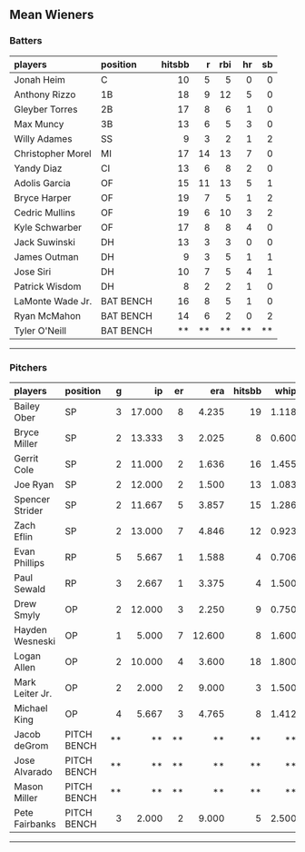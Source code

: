 ## Mean Wieners

### Batters

 
|players           |position  | hitsbb|  r| rbi| hr| sb| 
|:-----------------|:---------|------:|--:|---:|--:|--:| 
|Jonah Heim        |C         |     10|  5|   5|  0|  0| 
|Anthony Rizzo     |1B        |     18|  9|  12|  5|  0| 
|Gleyber Torres    |2B        |     17|  8|   6|  1|  0| 
|Max Muncy         |3B        |     13|  6|   5|  3|  0| 
|Willy Adames      |SS        |      9|  3|   2|  1|  2| 
|Christopher Morel |MI        |     17| 14|  13|  7|  0| 
|Yandy Diaz        |CI        |     13|  6|   8|  2|  0| 
|Adolis Garcia     |OF        |     15| 11|  13|  5|  1| 
|Bryce Harper      |OF        |     19|  7|   5|  1|  2| 
|Cedric Mullins    |OF        |     19|  6|  10|  3|  2| 
|Kyle Schwarber    |OF        |     17|  8|   8|  4|  0| 
|Jack Suwinski     |DH        |     13|  3|   3|  0|  0| 
|James Outman      |DH        |      9|  3|   5|  1|  1| 
|Jose Siri         |DH        |     10|  7|   5|  4|  1| 
|Patrick Wisdom    |DH        |      8|  2|   2|  1|  0| 
|LaMonte Wade Jr.  |BAT BENCH |     16|  8|   5|  1|  0| 
|Ryan McMahon      |BAT BENCH |     14|  6|   2|  0|  2| 
|Tyler O'Neill     |BAT BENCH |     **| **|  **| **| **| 


* * *

### Pitchers

 
|players         |position    |  g|     ip| er|    era| hitsbb|  whip| so|  w| sv| 
|:---------------|:-----------|--:|------:|--:|------:|------:|-----:|--:|--:|--:| 
|Bailey Ober     |SP          |  3| 17.000|  8|  4.235|     19| 1.118| 14|  1|  0| 
|Bryce Miller    |SP          |  2| 13.333|  3|  2.025|      8| 0.600|  7|  1|  0| 
|Gerrit Cole     |SP          |  2| 11.000|  2|  1.636|     16| 1.455| 10|  0|  0| 
|Joe Ryan        |SP          |  2| 12.000|  2|  1.500|     13| 1.083| 19|  1|  0| 
|Spencer Strider |SP          |  2| 11.667|  5|  3.857|     15| 1.286| 19|  0|  0| 
|Zach Eflin      |SP          |  2| 13.000|  7|  4.846|     12| 0.923| 17|  2|  0| 
|Evan Phillips   |RP          |  5|  5.667|  1|  1.588|      4| 0.706|  7|  1|  1| 
|Paul Sewald     |RP          |  3|  2.667|  1|  3.375|      4| 1.500|  2|  0|  0| 
|Drew Smyly      |OP          |  2| 12.000|  3|  2.250|      9| 0.750| 12|  1|  0| 
|Hayden Wesneski |OP          |  1|  5.000|  7| 12.600|      8| 1.600|  5|  0|  0| 
|Logan Allen     |OP          |  2| 10.000|  4|  3.600|     18| 1.800| 10|  0|  0| 
|Mark Leiter Jr. |OP          |  2|  2.000|  2|  9.000|      3| 1.500|  3|  0|  0| 
|Michael King    |OP          |  4|  5.667|  3|  4.765|      8| 1.412|  3|  0|  1| 
|Jacob deGrom    |PITCH BENCH | **|     **| **|     **|     **|    **| **| **| **| 
|Jose Alvarado   |PITCH BENCH | **|     **| **|     **|     **|    **| **| **| **| 
|Mason Miller    |PITCH BENCH | **|     **| **|     **|     **|    **| **| **| **| 
|Pete Fairbanks  |PITCH BENCH |  3|  2.000|  2|  9.000|      5| 2.500|  2|  0|  2| 


* * *


